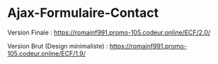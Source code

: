 # Ajax-Formulaire-Contact

Version Finale :
https://romainf991.promo-105.codeur.online/ECF/2.0/

Version Brut (Design minimaliste) :
https://romainf991.promo-105.codeur.online/ECF/1.9/
